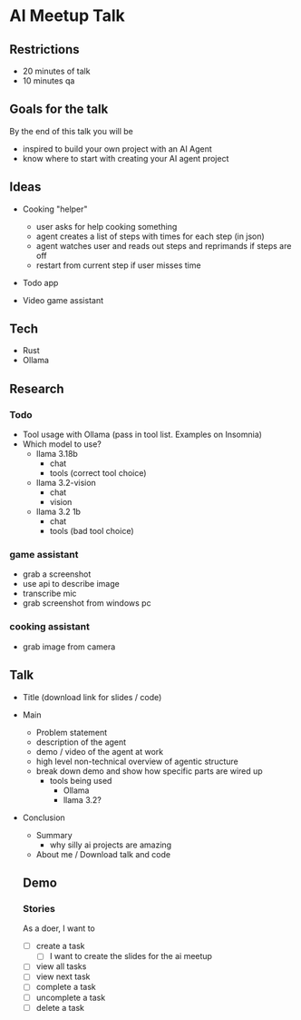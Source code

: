 # AI Meetup Talk

## Restrictions

- 20 minutes of talk
- 10 minutes qa

## Goals for the talk

By the end of this talk you will be

- inspired to build your own project with an AI Agent
- know where to start with creating your AI agent project

## Ideas

- Cooking "helper"
  - user asks for help cooking something
  - agent creates a list of steps with times for each step (in json)
  - agent watches user and reads out steps and reprimands if steps are off
  - restart from current step if user misses time
- Todo app

- Video game assistant

## Tech

- Rust
- Ollama

## Research

### Todo

  - Tool usage with Ollama (pass in tool list. Examples on Insomnia)
  - Which model to use?
    - llama 3.18b
      - chat
      - tools (correct tool choice)
    - llama 3.2-vision
      - chat
      - vision
    - llama 3.2 1b
      - chat
      - tools (bad tool choice)

### game assistant

- grab a screenshot
- use api to describe image
- transcribe mic
- grab screenshot from windows pc

### cooking assistant

- grab image from camera

## Talk 

- Title (download link for slides / code)
- Main
  - Problem statement
  - description of the agent
  - demo / video of the agent at work
  - high level non-technical overview of agentic structure
  - break down demo and show how specific parts are wired up
    - tools being used
      - Ollama
      - llama 3.2?
- Conclusion
  - Summary
    - why silly ai projects are amazing
  - About me / Download talk and code

  ## Demo

  ### Stories

  As a doer, I want to

  - [ ] create a task
    - [ ] I want to create the slides for the ai meetup
  - [ ] view all tasks
  - [ ] view next task
  - [ ] complete a task
  - [ ] uncomplete a task
  - [ ] delete a task
